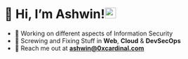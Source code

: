 <!-- <img src="https://media.giphy.com/media/f8tzs6znwcZGHv1XvT/giphy.gif?cid=ecf05e47kfsojtv3evf866bq9pkqu30qebyuiwne9qxc7ph5&rid=giphy.gif&ct=s" height="80px"> -->

# 👋 Hi, I’m **Ashwin**!<img src="https://media.giphy.com/media/f8tzs6znwcZGHv1XvT/giphy.gif?cid=ecf05e47kfsojtv3evf866bq9pkqu30qebyuiwne9qxc7ph5&rid=giphy.gif&ct=s" height="25px">

- 🐛 Working on different aspects of Information Security
- 🚀 Screwing and Fixing Stuff in **Web**, **Cloud** & **DevSecOps**
- 💬 Reach me out at **[ashwin@0xcardinal.com](mailto:ashwin@0xcardinal.com)**




